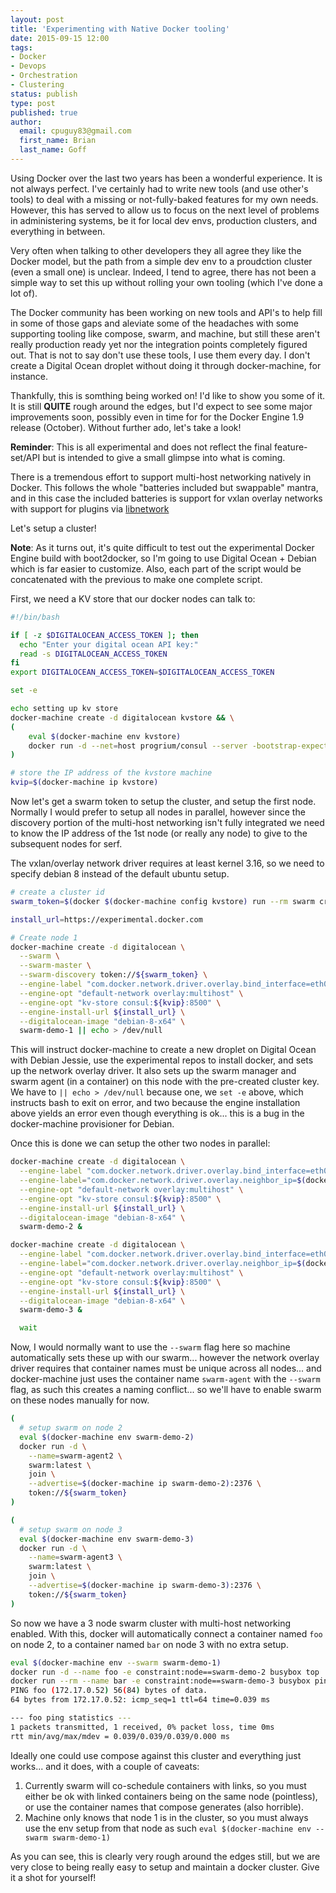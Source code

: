 ```yaml
---
layout: post
title: 'Experimenting with Native Docker tooling'
date: 2015-09-15 12:00
tags:
- Docker
- Devops
- Orchestration
- Clustering
status: publish
type: post
published: true
author:
  email: cpuguy83@gmail.com
  first_name: Brian
  last_name: Goff
---
```


Using Docker over the last two years has been a wonderful experience. It is not
always perfect. I've certainly had to write new tools (and use other's tools) to
deal with a missing or not-fully-baked features for my own needs. However, this
has served to allow us to focus on the next level of problems in administering
systems, be it for local dev envs, production clusters, and everything in
between.

Very often when talking to other developers they all agree they like the Docker
model, but the path from a simple dev env to a proudction cluster (even a small one)
is unclear.
Indeed, I tend to agree, there has not been a simple way to set this up without
rolling your own tooling (which I've done a lot of).

The Docker community has been working on new tools and API's to help fill in some
of those gaps and aleviate some of the headaches with some supporting tooling
like compose, swarm, and machine, but still these aren't really production ready
yet nor the integration points completely figured out.
That is not to say don't use these tools, I use them every day. I don't
create a Digital Ocean droplet without doing it through docker-machine, for
instance.

Thankfully, this is somthing being worked on! I'd like to show you some of it.
It is still **QUITE** rough around the edges, but I'd expect to see some major
improvements soon, possibly even in time for for the Docker Engine 1.9 release (October).
Without further ado, let's take a look!

<!--break-->

**Reminder**: This is all experimental and does not reflect the final feature-set/API
but is intended to give a small glimpse into what is coming.

There is a tremendous effort to support multi-host networking natively in Docker.
This follows the whole "batteries included but swappable" mantra, and in this
case the included batteries is support for vxlan overlay networks with support
for plugins via [libnetwork](https://github.com/docker/libnetwork)

Let's setup a cluster!

**Note**: As it turns out, it's quite difficult to test out the experimental
Docker Engine build with boot2docker, so I'm going to use Digital Ocean + Debian
which is far easier to customize.
Also, each part of the script would be concatenated with the previous to make
one complete script.

First, we need a KV store that our docker nodes can talk to:

```bash
#!/bin/bash

if [ -z $DIGITALOCEAN_ACCESS_TOKEN ]; then
  echo "Enter your digital ocean API key:"
  read -s DIGITALOCEAN_ACCESS_TOKEN
fi
export DIGITALOCEAN_ACCESS_TOKEN=$DIGITALOCEAN_ACCESS_TOKEN

set -e

echo setting up kv store
docker-machine create -d digitalocean kvstore && \
(
    eval $(docker-machine env kvstore)
    docker run -d --net=host progrium/consul --server -bootstrap-expect 1
)

# store the IP address of the kvstore machine
kvip=$(docker-machine ip kvstore)
```

Now let's get a swarm token to setup the cluster, and setup the first node.
Normally I would prefer to setup all nodes in parallel, however since the
discovery portion of the multi-host networking isn't fully integrated we need to
know the IP address of the 1st node (or really any node) to give to the subsequent
nodes for serf.

The vxlan/overlay network driver requires at least kernel 3.16, so we need to
specify debian 8 instead of the default ubuntu setup.

```bash
# create a cluster id
swarm_token=$(docker $(docker-machine config kvstore) run --rm swarm create)

install_url=https://experimental.docker.com

# Create node 1
docker-machine create -d digitalocean \
  --swarm \
  --swarm-master \
  --swarm-discovery token://${swarm_token} \
  --engine-label "com.docker.network.driver.overlay.bind_interface=eth0" \
  --engine-opt "default-network overlay:multihost" \
  --engine-opt "kv-store consul:${kvip}:8500" \
  --engine-install-url ${install_url} \
  --digitalocean-image "debian-8-x64" \
  swarm-demo-1 || echo > /dev/null
```

This will instruct docker-machine to create a new droplet on Digital Ocean with
Debian Jessie, use the experimental repos to install docker, and sets up the
network overlay driver.
It also sets up the swarm manager and swarm agent (in a container) on this node with the
pre-created cluster key.
We have to `|| echo > /dev/null` because one, we `set -e` above, which
instructs bash to exit on error, and two because the engine installation above
yields an error even though everything is ok... this is a bug in the docker-machine
provisioner for Debian.

Once this is done we can setup the other two nodes in parallel:

```bash
docker-machine create -d digitalocean \
  --engine-label "com.docker.network.driver.overlay.bind_interface=eth0" \
  --engine-label="com.docker.network.driver.overlay.neighbor_ip=$(docker-machine ip swarm-demo-1)" \
  --engine-opt "default-network overlay:multihost" \
  --engine-opt "kv-store consul:${kvip}:8500" \
  --engine-install-url ${install_url} \
  --digitalocean-image "debian-8-x64" \
  swarm-demo-2 &

docker-machine create -d digitalocean \
  --engine-label "com.docker.network.driver.overlay.bind_interface=eth0" \
  --engine-label="com.docker.network.driver.overlay.neighbor_ip=$(docker-machine ip swarm-demo-1)" \
  --engine-opt "default-network overlay:multihost" \
  --engine-opt "kv-store consul:${kvip}:8500" \
  --engine-install-url ${install_url} \
  --digitalocean-image "debian-8-x64" \
  swarm-demo-3 &

  wait
```

Now, I would normally want to use the `--swarm` flag here so machine automatically
sets these up with our swarm... however the network overlay driver requires that
container names must be unique across all nodes... and docker-machine just uses
the container name `swarm-agent` with the `--swarm` flag, as such this creates
a naming conflict... so we'll have to enable swarm on these nodes manually for
now.

```bash
(
  # setup swarm on node 2
  eval $(docker-machine env swarm-demo-2)
  docker run -d \
    --name=swarm-agent2 \
    swarm:latest \
    join \
    --advertise=$(docker-machine ip swarm-demo-2):2376 \
    token://${swarm_token}
)

(
  # setup swarm on node 3
  eval $(docker-machine env swarm-demo-3)
  docker run -d \
    --name=swarm-agent3 \
    swarm:latest \
    join \
    --advertise=$(docker-machine ip swarm-demo-3):2376 \
    token://${swarm_token}
)
```

So now we have a 3 node swarm cluster with multi-host networking enabled.
With this, docker will automatically connect a container named `foo` on node 2,
to a container named `bar` on node 3 with no extra setup.

```bash
eval $(docker-machine env --swarm swarm-demo-1)
docker run -d --name foo -e constraint:node==swarm-demo-2 busybox top
docker run --rm --name bar -e constraint:node==swarm-demo-3 busybox ping -c 1 foo
PING foo (172.17.0.52) 56(84) bytes of data.
64 bytes from 172.17.0.52: icmp_seq=1 ttl=64 time=0.039 ms

--- foo ping statistics ---
1 packets transmitted, 1 received, 0% packet loss, time 0ms
rtt min/avg/max/mdev = 0.039/0.039/0.039/0.000 ms
```

Ideally one could use compose against this cluster and everything just works...
and it does, with a couple of caveats:

1. Currently swarm will co-schedule containers with links, so you must either be
ok with linked containers being on the same node (pointless), or use the container
names that compose generates (also horrible).
2. Machine only knows that node 1 is in the cluster, so you must always use the
env setup from that node as such `eval $(docker-machine env --swarm swarm-demo-1)`

As you can see, this is clearly very rough around the edges still, but we are
very close to being really easy to setup and maintain a docker cluster. Give it
a shot for yourself!

